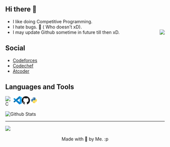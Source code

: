 ## Hi there 👋

- I like doing Competitive Programming.
- I hate bugs. 🐛  ( Who doesn't xD).
- I may update Github sometime in future till then xD.
<img src = "https://raw.githubusercontent.com/explise/explise/main/chitanda.gif"  align = "right"> </img>

## Social
- [Codeforces](https://codeforces.com/profile/\_Anurag)
- [Codechef](https://codechef.com/users/anurag-bhatt)
- [Atcoder](https://atcoder.jp/users/anuragbhatt)


## Languages and Tools

<img align="left" alt="C" width="26px" src="https://img.icons8.com/color/48/000000/c-programming.png" />

<img align="left" alt="Visual Studio Code" width="26px" src="https://raw.githubusercontent.com/github/explore/80688e429a7d4ef2fca1e82350fe8e3517d3494d/topics/visual-studio-code/visual-studio-code.png" />

<img align="left" alt="GitHub" width="26px" src="https://raw.githubusercontent.com/github/explore/78df643247d429f6cc873026c0622819ad797942/topics/github/github.png" />

<img align="left" alt="Python" width="26px" src="https://raw.githubusercontent.com/github/explore/80688e429a7d4ef2fca1e82350fe8e3517d3494d/topics/python/python.png">

</br>
</br>




![Github Stats](https://github-readme-stats.vercel.app/api?username=explise&theme=radical&show_icons=true&count_private=true&include_all_commits=true)
<hr>
<img  src="http://github-readme-streak-stats.herokuapp.com/?user=explise&theme=dark" />

 <p align = "center" > Made with 🤍 by Me. :p </p>
